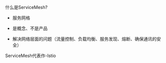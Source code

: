 什么是ServiceMesh?

- 服务网格

- 是概念、不是产品
- 解决网络层面的问题（流量控制、负载均衡、服务发现、熔断、确保通讯的安全）



ServiceMesh代表作-Istio

